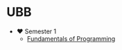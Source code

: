 # UBB
* ❤ Semester 1
    * [Fundamentals of Programming](https://github.com/AndreiZavo/Fundamentals-of-Programming)
